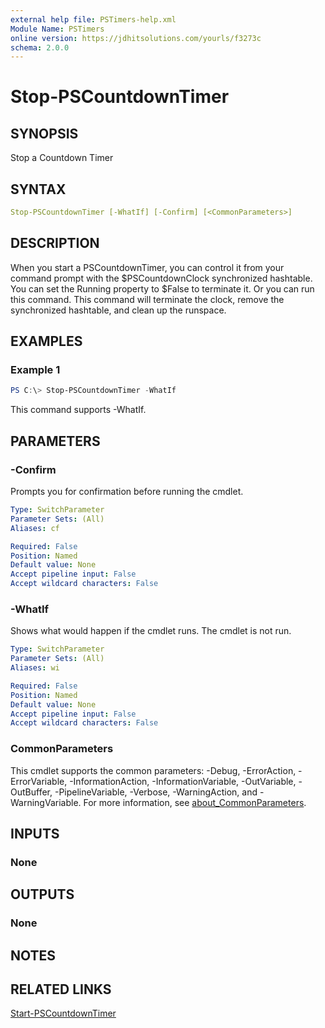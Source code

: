 ```yaml
---
external help file: PSTimers-help.xml
Module Name: PSTimers
online version: https://jdhitsolutions.com/yourls/f3273c
schema: 2.0.0
---
```


# Stop-PSCountdownTimer

## SYNOPSIS

Stop a Countdown Timer

## SYNTAX

```yaml
Stop-PSCountdownTimer [-WhatIf] [-Confirm] [<CommonParameters>]
```

## DESCRIPTION

When you start a PSCountdownTimer, you can control it from your command prompt with the $PSCountdownClock synchronized hashtable. You can set the Running property to $False to terminate it. Or you can run this command. This command will terminate the clock, remove the synchronized hashtable, and clean up the runspace.

## EXAMPLES

### Example 1

```powershell
PS C:\> Stop-PSCountdownTimer -WhatIf
```

This command supports -WhatIf.

## PARAMETERS

### -Confirm

Prompts you for confirmation before running the cmdlet.

```yaml
Type: SwitchParameter
Parameter Sets: (All)
Aliases: cf

Required: False
Position: Named
Default value: None
Accept pipeline input: False
Accept wildcard characters: False
```

### -WhatIf

Shows what would happen if the cmdlet runs.
The cmdlet is not run.

```yaml
Type: SwitchParameter
Parameter Sets: (All)
Aliases: wi

Required: False
Position: Named
Default value: None
Accept pipeline input: False
Accept wildcard characters: False
```

### CommonParameters

This cmdlet supports the common parameters: -Debug, -ErrorAction, -ErrorVariable, -InformationAction, -InformationVariable, -OutVariable, -OutBuffer, -PipelineVariable, -Verbose, -WarningAction, and -WarningVariable. For more information, see [about_CommonParameters](http://go.microsoft.com/fwlink/?LinkID=113216).

## INPUTS

### None

## OUTPUTS

### None

## NOTES

## RELATED LINKS

[Start-PSCountdownTimer](Start-PSCountdownTimer.md)
